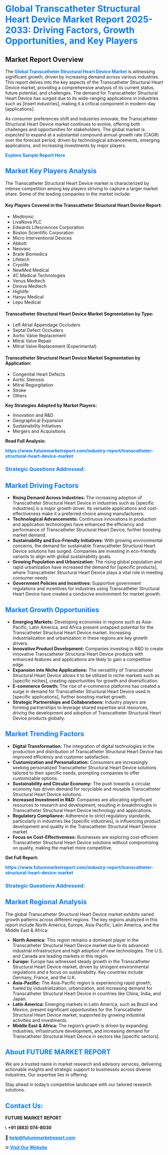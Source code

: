 <h1 style="color: #007BFF;">Global Transcatheter Structural Heart Device Market Report 2025-2033: Driving Factors, Growth Opportunities, and Key Players</h1>

<section id="overview">
<h2>Market Report Overview</h2>
<p>The <a href="https://www.futuremarketreport.com/industry-report/transcatheter-structural-heart-device-market" style="color: #007BFF; text-decoration: none;"><strong>Global Transcatheter Structural Heart Device Market</strong></a> is witnessing significant growth, driven by increasing demand across various industries. This report delves into the key aspects of the Transcatheter Structural Heart Device market, providing a comprehensive analysis of its current status, future potential, and challenges. The demand for Transcatheter Structural Heart Device has surged due to its wide-ranging applications in industries such as [insert industries], making it a critical component in modern-day [applications].</p>
<p>As consumer preferences shift and industries innovate, the Transcatheter Structural Heart Device market continues to evolve, offering both challenges and opportunities for stakeholders. The global market is expected to expand at a substantial compound annual growth rate (CAGR) over the forecast period, driven by technological advancements, emerging applications, and increasing investments by major players.</p>
</section>

<section id="overview">
<p><a href="https://www.futuremarketreport.com/request-sample/reportId=79200" style="color: #007BFF; text-decoration: none;"><strong>Explore Sample Report Here</strong></a></p>
</section>

<section id="key-players">
<h2 style="color: #007BFF;">Market Key Players Analysis</h2>
<p>The Transcatheter Structural Heart Device market is characterized by intense competition among key players striving to capture a larger market share. Some of the leading companies in the market include:</p>
<h4>Key Players Covered in the Transcatheter Structural Heart Device Report:</h4>
<ul><li>Medtronic</li><li>LivaNova PLC</li><li>Edwards Lifesciences Corporation</li><li>Boston Scientific Corporation</li><li>Micro Interventional Devices</li><li>Abbott</li><li>Neovasc</li><li>Braile Biomedica</li><li>Lifetech</li><li>Cryolife</li><li>NewMed Medical</li><li>4C Medical Technologies</li><li>Venus Medtech</li><li>Dinova Medtech</li><li>Highlife</li><li>Hanyu Medical</li><li>Lepu Medical</li></ul>
<h4>Transcatheter Structural Heart Device Market Segmentation by Type:</h4>
<ul><li>Left Atrial Appendage Occluders</li><li>Septal Defect Occluders</li><li>Aortic Valve Replacement</li><li>Mitral Valve Repair</li><li>Mitral Valve Replacement (Experimental)</li></ul>

<h4>Transcatheter Structural Heart Device Market Segmentation by Application:</h4>
<ul><li>Congenital Heart Defects</li><li>Aortic Stenosis</li><li>Mitral Regurgitation</li><li>Stroke</li><li>Others</li></ul>
<p><strong>Key Strategies Adopted by Market Players:</strong></p>
<ul>
<li>Innovation and R&D</li>
<li>Geographical Expansion</li>
<li>Sustainability Initiatives</li>
<li>Mergers and Acquisitions</li>
</ul>
</section>

<section>
<p><strong>Read Full Analysis: </strong></p><a href="https://www.futuremarketreport.com/industry-report/transcatheter-structural-heart-device-market" style="color: #007BFF; text-decoration: none;"><strong>https://www.futuremarketreport.com/industry-report/transcatheter-structural-heart-device-market</strong></a>
<h3 style="color: #007BFF;">Strategic Questions Addressed:</h3>
</section>

<section id="driving-factors">
<h2 style="color: #007BFF;">Market Driving Factors</h2>
<ul>
<li><strong>Rising Demand Across Industries:</strong> The increasing adoption of Transcatheter Structural Heart Device in industries such as [specific industries] is a major growth driver. Its versatile applications and cost-effectiveness make it a preferred choice among manufacturers.</li>
<li><strong>Technological Advancements:</strong> Continuous innovations in production and application technologies have enhanced the efficiency and performance of Transcatheter Structural Heart Device, further boosting market demand.</li>
<li><strong>Sustainability and Eco-Friendly Initiatives:</strong> With growing environmental concerns, the demand for sustainable Transcatheter Structural Heart Device solutions has surged. Companies are investing in eco-friendly variants to align with global sustainability goals.</li>
<li><strong>Growing Population and Urbanization:</strong> The rising global population and rapid urbanization have increased the demand for [specific products], where Transcatheter Structural Heart Device plays a vital role in meeting consumer needs.</li>
<li><strong>Government Policies and Incentives:</strong> Supportive government regulations and incentives for industries using Transcatheter Structural Heart Device have created a conducive environment for market growth.</li>
</ul>
</section>

<section id="growth-opportunities">
<h2 style="color: #007BFF;">Market Growth Opportunities</h2>
<ul>
<li><strong>Emerging Markets:</strong> Developing economies in regions such as Asia-Pacific, Latin America, and Africa present untapped potential for the Transcatheter Structural Heart Device market. Increasing industrialization and urbanization in these regions are key growth drivers.</li>
<li><strong>Innovative Product Development:</strong> Companies investing in R&D to create innovative Transcatheter Structural Heart Device products with enhanced features and applications are likely to gain a competitive edge.</li>
<li><strong>Expansion into Niche Applications:</strong> The versatility of Transcatheter Structural Heart Device allows it to be utilized in niche markets such as [specific niches], creating opportunities for growth and diversification.</li>
<li><strong>E-commerce Growth:</strong> The rise of e-commerce platforms has created a surge in demand for Transcatheter Structural Heart Device used in [specific applications], further boosting market growth.</li>
<li><strong>Strategic Partnerships and Collaborations:</strong> Industry players are forming partnerships to leverage shared expertise and resources, driving the development and adoption of Transcatheter Structural Heart Device products globally.</li>
</ul>
</section>

<section id="trending-factors">
<h2 style="color: #007BFF;">Market Trending Factors</h2>
<ul>
<li><strong>Digital Transformation:</strong> The integration of digital technologies in the production and distribution of Transcatheter Structural Heart Device has improved efficiency and customer satisfaction.</li>
<li><strong>Customization and Personalization:</strong> Consumers are increasingly seeking personalized Transcatheter Structural Heart Device solutions tailored to their specific needs, prompting companies to offer customizable options.</li>
<li><strong>Sustainability and Circular Economy:</strong> The push towards a circular economy has driven demand for recyclable and reusable Transcatheter Structural Heart Device solutions.</li>
<li><strong>Increased Investment in R&D:</strong> Companies are allocating significant resources to research and development, resulting in breakthroughs in Transcatheter Structural Heart Device technology and applications.</li>
<li><strong>Regulatory Compliance:</strong> Adherence to strict regulatory standards, particularly in industries like [specific industries], is influencing product development and quality in the Transcatheter Structural Heart Device market.</li>
<li><strong>Focus on Cost-Effectiveness:</strong> Businesses are exploring cost-efficient Transcatheter Structural Heart Device solutions without compromising on quality, making the market more competitive.</li>
</ul>
</section>

<section>
<p><strong>Get Full Report: </strong></p><a href="https://www.futuremarketreport.com/industry-report/transcatheter-structural-heart-device-market" style="color: #007BFF; text-decoration: none;"><strong>https://www.futuremarketreport.com/industry-report/transcatheter-structural-heart-device-market</strong></a>
<h3 style="color: #007BFF;">Strategic Questions Addressed:</h3>
</section>


<section id="regional-analysis">
<h2 style="color: #007BFF;">Market Regional Analysis</h2>
<p>The global Transcatheter Structural Heart Device market exhibits varied growth patterns across different regions. The key regions analyzed in this report include North America, Europe, Asia-Pacific, Latin America, and the Middle East & Africa:</p>
<ul>
<li><strong>North America:</strong> This region remains a dominant player in the Transcatheter Structural Heart Device market due to its advanced industrial infrastructure and high adoption of new technologies. The U.S. and Canada are leading markets in this region.</li>
<li><strong>Europe:</strong> Europe has witnessed steady growth in the Transcatheter Structural Heart Device market, driven by stringent environmental regulations and a focus on sustainability. Key countries include Germany, France, and the U.K.</li>
<li><strong>Asia-Pacific:</strong> The Asia-Pacific region is experiencing rapid growth, fueled by industrialization, urbanization, and increasing demand for Transcatheter Structural Heart Device in countries like China, India, and Japan.</li>
<li><strong>Latin America:</strong> Emerging markets in Latin America, such as Brazil and Mexico, present significant opportunities for the Transcatheter Structural Heart Device market, supported by growing industrial activities and investments.</li>
<li><strong>Middle East & Africa:</strong> The region’s growth is driven by expanding industries, infrastructure development, and increasing demand for Transcatheter Structural Heart Device in sectors like [specific sectors].</li>
</ul>
</section>

<footer>
<h2 style="color: #007BFF;">About FUTURE MARKET REPORT</h2>
<p>We are a trusted name in market research and advisory services, delivering actionable insights and strategic support to businesses across diverse industries. Our expertise lies in offering:</p>

<p>Stay ahead in today’s competitive landscape with our tailored research solutions.</p>

<h2 style="color: #007BFF;">Contact Us:</h2>
<p><strong>FUTURE MARKET REPORT</strong></p>
<p>📞 <strong>+91 (883) 074-8030</strong></p>
<p>📧 <strong><a href="mailto:help@futuremarketreport.com" style="color: #007BFF;">help@futuremarketreport.com</a></strong></p>
<p>🌐 <strong><a href="https://www.futuremarketreport.com/" style="color: #007BFF;">Visit Our Website</a></strong></p>
</footer>